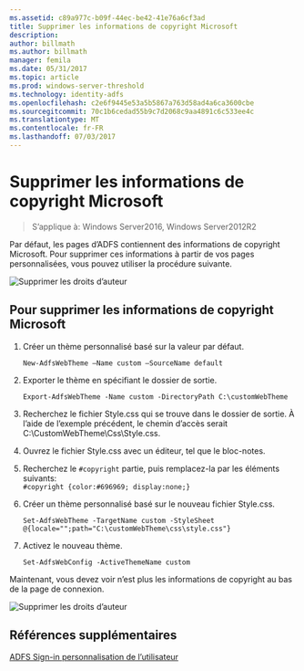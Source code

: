 ```yaml
---
ms.assetid: c89a977c-b09f-44ec-be42-41e76a6cf3ad
title: Supprimer les informations de copyright Microsoft
description: 
author: billmath
ms.author: billmath
manager: femila
ms.date: 05/31/2017
ms.topic: article
ms.prod: windows-server-threshold
ms.technology: identity-adfs
ms.openlocfilehash: c2e6f9445e53a5b5867a763d58ad4a6ca3600cbe
ms.sourcegitcommit: 70c1b6cedad55b9c7d2068c9aa4891c6c533ee4c
ms.translationtype: MT
ms.contentlocale: fr-FR
ms.lasthandoff: 07/03/2017
---
```

# <a name="remove-the-microsoft-copyright"></a>Supprimer les informations de copyright Microsoft 

>S’applique à: Windows Server2016, Windows Server2012R2
 
Par défaut, les pages d’ADFS contiennent des informations de copyright Microsoft. Pour supprimer ces informations à partir de vos pages personnalisées, vous pouvez utiliser la procédure suivante. 

![Supprimer les droits d’auteur](media/AD-FS-user-sign-in-customization/ADFS_Blue_Custom1.png) 
  
## <a name="to-remove-the-microsoft-copyright"></a>Pour supprimer les informations de copyright Microsoft  
  
1.  Créer un thème personnalisé basé sur la valeur par défaut.  
  

    `New-AdfsWebTheme –Name custom –SourceName default ` 
 
  
2.  Exporter le thème en spécifiant le dossier de sortie.  

    `Export-AdfsWebTheme -Name custom -DirectoryPath C:\customWebTheme ` 

  
3.  Recherchez le fichier Style.css qui se trouve dans le dossier de sortie. À l’aide de l’exemple précédent, le chemin d’accès serait C:\\CustomWebTheme\\Css\\Style.css.  
  
4.  Ouvrez le fichier Style.css avec un éditeur, tel que le bloc-notes.  
  
5.  Recherchez le `#copyright` partie, puis remplacez-la par les éléments suivants:  
  `#copyright {color:#696969; display:none;} ` 
 
6.  Créer un thème personnalisé basé sur le nouveau fichier Style.css.  
  
    `Set-AdfsWebTheme -TargetName custom -StyleSheet @{locale="";path="C:\customWebTheme\css\style.css"}  `

7.  Activez le nouveau thème.  
  

    `Set-AdfsWebConfig -ActiveThemeName custom ` 


Maintenant, vous devez voir n’est plus les informations de copyright au bas de la page de connexion.

![Supprimer les droits d’auteur](media/AD-FS-user-sign-in-customization/ADFS_Blue_Custom1a.png) 

## <a name="additional-references"></a>Références supplémentaires 
[ADFS Sign-in personnalisation de l’utilisateur](AD-FS-user-sign-in-customization.md) 
